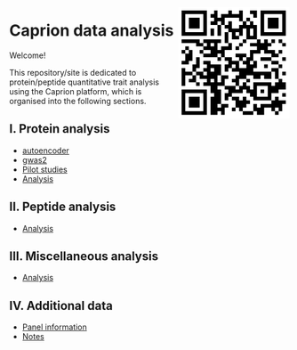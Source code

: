<a href="https://jinghuazhao.github.io/Caprion/"><img src="pilot/qrcode.png" height=200 width=200 align="right"></img></a>
# Caprion data analysis

Welcome!

This repository/site is dedicated to protein/peptide quantitative trait analysis using the Caprion platform, which is organised into the following sections.

## I. Protein analysis

- [autoencoder](https://jinghuazhao.github.io/Caprion/pilot/autoencoder/)
- [gwas2](https://jinghuazhao.github.io/Caprion/pilot/gwas2/)
- [Pilot studies](https://jinghuazhao.github.io/Caprion/pilot/)
- [Analysis](progs/)

## II. Peptide analysis

- [Analysis](peptide_progs)

## III. Miscellaneous analysis

- [Analysis](misc/)

## IV. Additional data

- [Panel information](https://jinghuazhao.github.io/pQTLdata/)
- [Notes](https://jinghuazhao.github.io/Caprion/pilot/Notes/)
